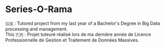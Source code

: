 # Series-O-Rama
:gb: : Tutored project from my last year of a Bachelor's Degree in Big Data processing and management.  
This 
:fr: : Projet tuteuré réalisé lors de ma dernière année de Licence Professionnelle de Gestion et Traitement de Données Massives.
